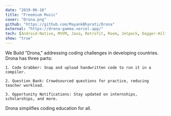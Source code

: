 ```yaml
---
date: "2019-06-16"
title: "Freemium Music"
cover: "Drona.png"
github: "https://github.com/MayankBharati/Drona"
external: "https://drona-gamma.vercel.app/"
tech: [Android-Native, MVVM, Java, Retrofit, Room, Jetpack, Dagger-Hilt]
show: "true"
---
```


We Build "Drona," addressing coding challenges in developing countries. Drona has three parts:

    1. Code Grabber: Snap and upload handwritten code to run it in a compiler.

    2. Question Bank: Crowdsourced questions for practice, reducing teacher workload.

    3. Opportunity Notifications: Stay updated on internships, scholarships, and more.

Drona simplifies coding education for all.